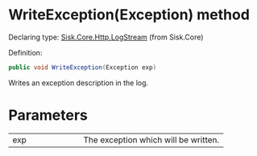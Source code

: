 <!--

Copyrights 2023 Sisk Framework - CypherPotato
Published under MIT license

!!! DO NOT EDIT THIS FILE !!!
This file was generated by a tool in the Sisk package. To edit the information in this documentation,
edit the XML documentation present in the Sisk source code.

-->


# WriteException(Exception) method

Declaring type: [Sisk.Core.Http.LogStream](/spec/Sisk.Core.Http.LogStream.md) (from Sisk.Core)


Definition:

```cs
public void WriteException(Exception exp)
```

Writes an exception description in the log.


# Parameters

<table>
    <tbody>
<tr>
    <td width="33%">exp</td>
    <td>The exception which will be written.</td>
</tr>
    </tbody>
</table>
